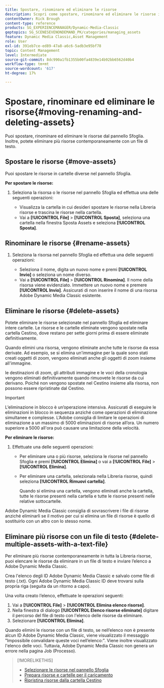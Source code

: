 ```yaml
---
title: Spostare, rinominare ed eliminare le risorse
description: Scopri come spostare, rinominare ed eliminare le risorse in Adobe Dynamic Media Classic.
contentOwner: Rick Brough
content-type: reference
products: SG_EXPERIENCEMANAGER/Dynamic-Media-Classic
geptopics: SG_SCENESEVENONDEMAND_PK/categories/managing_assets
feature: Dynamic Media Classic,Asset Management
role: User
exl-id: 391eb7ce-ed89-47a8-a6c6-5adb3e95bf78
topic: Content Management
level: Intermediate
source-git-commit: 8dc990a1fb1355b00fa4839e14b92bb6562d40b4
workflow-type: tm+mt
source-wordcount: '617'
ht-degree: 17%

---
```


# Spostare, rinominare ed eliminare le risorse{#moving-renaming-and-deleting-assets}

Puoi spostare, rinominare ed eliminare le risorse dal pannello Sfoglia. Inoltre, potete eliminare più risorse contemporaneamente con un file di testo.

## Spostare le risorse {#move-assets}

Puoi spostare le risorse in cartelle diverse nel pannello Sfoglia.

**Per spostare le risorse:**

1. Seleziona la risorsa o le risorse nel pannello Sfoglia ed effettua una delle seguenti operazioni:

   * Visualizza la cartella in cui desideri spostare le risorse nella Libreria risorse e trascina le risorse nella cartella.
   * Vai a **[!UICONTROL File]** > **[!UICONTROL Sposta]**, seleziona una cartella nella finestra Sposta Assets e seleziona **[!UICONTROL Sposta]**.

## Rinominare le risorse {#rename-assets}

1. Seleziona la risorsa nel pannello Sfoglia ed effettua una delle seguenti operazioni:

   * Seleziona il nome, digita un nuovo nome e premi **[!UICONTROL Invio]** o seleziona un nome diverso.
   * Vai a **[!UICONTROL File]** > **[!UICONTROL Rinomina]**. Il nome della risorsa viene evidenziato. Immettere un nuovo nome e premere **[!UICONTROL Invio]**. Assicurati di non inserire il nome di una risorsa Adobe Dynamic Media Classic esistente.

## Eliminare le risorse {#delete-assets}

Potete eliminare le risorse selezionate nel pannello Sfoglia ed eliminare intere cartelle. Le risorse e le cartelle eliminate vengono spostate nella cartella Cestino, dove restano per sette giorni prima di essere eliminate definitivamente. 

Quando elimini una risorsa, vengono eliminate anche tutte le risorse da essa derivate. Ad esempio, se si elimina un&#39;immagine per la quale sono stati creati oggetti di zoom, vengono eliminati anche gli oggetti di zoom insieme all&#39;immagine.

le destinazioni di zoom, gli attributi immagine e le voci della cronologia vengono eliminati definitivamente quando rimuovete le risorse da cui derivano. Poiché non vengono spostate nel Cestino insieme alla risorsa, non possono essere ripristinate dal Cestino.

>[!IMPORTANT]
>
>L’eliminazione in blocco è un’operazione intensiva. Assicurati di eseguire le eliminazioni in blocco in sequenza anziché come operazioni di eliminazione simultanee e complesse. L’Adobe consiglia di limitare le operazioni di eliminazione a un massimo di 5000 eliminazioni di risorse all’ora. Un numero superiore a 5000 all&#39;ora può causare una limitazione della velocità.

**Per eliminare le risorse:**

1. Effettuate una delle seguenti operazioni:

   * Per eliminare una o più risorse, seleziona le risorse nel pannello Sfoglia e premi **[!UICONTROL Elimina]** o vai a **[!UICONTROL File]** > **[!UICONTROL Elimina]**.
   * Per eliminare una cartella, selezionala nella Libreria risorse, quindi seleziona **[!UICONTROL Rimuovi cartella]**.

     Quando si elimina una cartella, vengono eliminati anche la cartella, tutte le risorse presenti nella cartella e tutte le risorse presenti nelle relative sottocartelle.

Adobe Dynamic Media Classic consiglia di sovrascrivere i file di risorse anziché eliminarli se il motivo per cui si elimina un file di risorse è quello di sostituirlo con un altro con lo stesso nome.

## Eliminare più risorse con un file di testo {#delete-multiple-assets-with-a-text-file}

Per eliminare più risorse contemporaneamente in tutta la Libreria risorse, puoi elencare le risorse da eliminare in un file di testo e inviare l’elenco a Adobe Dynamic Media Classic.

Crea l&#39;elenco degli ID Adobe Dynamic Media Classic e salvalo come file di testo (.txt). Ogni Adobe Dynamic Media Classic ID deve trovarsi sulla propria riga (seguita da un ritorno a capo).

Una volta creato l’elenco, effettuate le operazioni seguenti:

1. Vai a **[!UICONTROL File]** > **[!UICONTROL Elimina elenco risorse]**.
1. Nella finestra di dialogo **[!UICONTROL Elenco risorse eliminate]** digitare il percorso del file di testo con l&#39;elenco delle risorse da eliminare.
1. Selezionare **[!UICONTROL Elimina]**.

Quando elimini le risorse con un file di testo, se nell’elenco non è presente alcun ID Adobe Dynamic Media Classic, viene visualizzato il messaggio &quot;Impossibile convalidare queste voci nell’elenco:&quot;. Viene inoltre visualizzato l&#39;elenco delle voci. Tuttavia, Adobe Dynamic Media Classic non genera un errore nella pagina Job (Processo).

>[!MORELIKETHIS]
>
>* [Selezionare le risorse nel pannello Sfoglia](selecting-assets-browse-panel.md#selecting_assets_in_the_browse_panel)
>* [Prepara risorse e cartelle per il caricamento](uploading-files.md#preparing_your_assets_and_folders_for_uploading)
>* [Ripristina risorse dalla cartella Cestino](trash-folder.md#restoring_assets_from_the_trash_folder)
